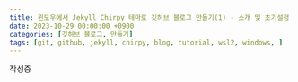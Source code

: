 ```yaml
---
title: 윈도우에서 Jekyll Chirpy 테마로 깃허브 블로그 만들기(1) - 소개 및 초기설정
date: 2023-10-29 00:00:00 +0900
categories: [깃허브 블로그, 만들기]
tags: [git, github, jekyll, chirpy, blog, tutorial, wsl2, windows, ]     # TAG names should always be lowercase
---
```


작성중